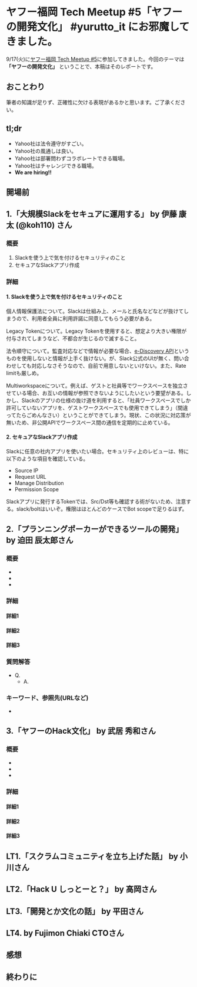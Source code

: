 # ヤフー福岡 Tech Meetup #5「ヤフーの開発文化」 #yurutto_it にお邪魔してきました。

9/17(火)に[ヤフー福岡 Tech Meetup #5](https://yahoo-fukuoka.connpass.com/event/142571/)に参加してきました。今回のテーマは **「ヤフーの開発文化」** ということで、本稿はそのレポートです。

## おことわり

筆者の知識が足りず、正確性に欠ける表現があるかと思います。ご了承ください。

## tl;dr

* Yahoo社は法令遵守がすごい。
* Yahoo社の風通しは良い。
* Yahoo社は部署問わずコラボレートできる職場。
* Yahoo社はチャレンジできる職場。
* **We are hiring!!**

## 開場前

## 1.「大規模Slackをセキュアに運用する」 by 伊藤 康太 (@koh110) さん

### 概要

1. Slackを使う上で気を付けるセキュリティのこと
2. セキュアなSlackアプリ作成

### 詳細

#### 1. Slackを使う上で気を付けるセキュリティのこと

個人情報保護法について。Slackは仕組み上、メールと氏名などなどが抜けてしまうので、利用者全員に利用許諾に同意してもらう必要がある。

Legacy Tokenについて。Legacy Tokenを使用すると、想定より大きい権限が付与されてしまうなど、不都合が生じるので滅すること。

法令順守について。監査対応などで情報が必要な場合、[e-Discovery API](https://get.slack.help/hc/ja/articles/360002079527-Slack-%E3%81%AE-Discovery-API-%E3%82%AC%E3%82%A4%E3%83%89)というものを使用しないと情報が上手く抜けない。が、Slack公式のUIが無く、問い合わせしても対応しなさそうなので、自前で用意しないといけない。また、Rate limitも厳しめ。

Multiworkspaceについて。例えば、ゲストと社員等でワークスペースを独立させている場合、お互いの情報が参照できないようにしたいという要望がある。しかし、Slackのアプリの仕様の抜け道を利用すると、「社員ワークスペースでしか許可していないアプリを、ゲストワークスペースでも使用できてしまう」（間違ってたらごめんなさい）ということができてしまう。現状、この状況に対応策が無いため、非公開APIでワークスペース間の通信を定期的に止めている。

#### 2. セキュアなSlackアプリ作成

Slackに任意の社内アプリを使いたい場合。セキュリティ上のレビューは、特に以下のような項目を確認している。

* Source IP
* Request URL
* Manage Distribution
* Permission Scope

Slackアプリに発行するTokenでは、Src/Dst等も確認する術がないため、注意する。slack/boltはいいぞ。権限はほとんどのケースでBot scopeで足りるはず。

## 2.「プランニングポーカーができるツールの開発」 by 迫田 辰太郎さん

### 概要

* 
* 
* 

### 詳細

#### 詳細1

#### 詳細2

#### 詳細3

### 質問解答

* Q. 
  * A. 

### キーワード、参照先(URLなど)

* 

## 3.「ヤフーのHack文化」 by 武居 秀和さん

### 概要

* 
* 
* 

### 詳細

#### 詳細1

#### 詳細2

#### 詳細3

## LT1.「スクラムコミュニティを立ち上げた話」 by 小川さん

## LT2.「Hack U しっとーと？」 by 高岡さん

## LT3.「開発とか文化の話」 by 平田さん

## LT4. by Fujimon Chiaki CTOさん

## 感想

## 終わりに

